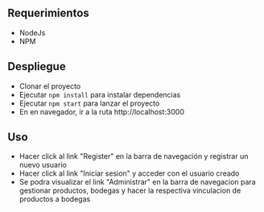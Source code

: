 ## Requerimientos

- NodeJs
- NPM

## Despliegue

- Clonar el proyecto
- Ejecutar `npm install` para instalar dependencias
- Ejecutar `npm start` para lanzar el proyecto
- En en navegador, ir a la ruta http://localhost:3000

## Uso

- Hacer click al link "Register" en la barra de navegación y registrar un nuevo usuario
- Hacer click al link "Iniciar sesion" y acceder con el usuario creado
- Se podra visualizar el link "Administrar" en la barra de navegacion para gestionar productos, bodegas y hacer la respectiva vinculacion de productos a bodegas
